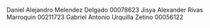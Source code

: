 Daniel Alejandro Melendez Delgado 00078623
Jisya Alexander Rivas Marroquin 00211723
Gabriel Antonio Urquilla Zetino 00056122
